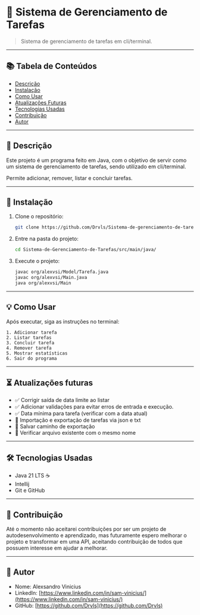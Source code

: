 # 📝 Sistema de Gerenciamento de Tarefas

> Sistema de gerenciamento de tarefas em cli/terminal.
---

## 📚 Tabela de Conteúdos

- [Descrição](#-descrição)
- [Instalação](#-instalação)
- [Como Usar](#-como-usar)
- [Atualizações Futuras](#-atualizações-futuras)
- [Tecnologias Usadas](#-tecnologias-usadas)
- [Contribuição](#-contribuição)
- [Autor](#-autor)

---

## 🧾 Descrição

Este projeto é um programa feito em Java, com o objetivo de servir como um sistema de gerenciamento de tarefas, sendo utilizado em cli/terminal.

Permite adicionar, remover, listar e concluir tarefas.

---

## 🚀 Instalação

1. Clone o repositório:
   ```bash
   git clone https://github.com/Drvls/Sistema-de-gerenciamento-de-tarefas-cli.git
   ```

2. Entre na pasta do projeto:
   ```bash
   cd Sistema-de-Gerenciamento-de-Tarefas/src/main/java/
   ```

3. Execute o projeto:
   ```bash
   javac org/alexvsi/Model/Tarefa.java
   javac org/alexvsi/Main.java
   java org/alexvsi/Main
   ```
---

## 💡 Como Usar

Após executar, siga as instruções no terminal:  

```text
1. Adicionar tarefa
2. Listar tarefas
3. Concluir tarefa
4. Remover tarefa
5. Mostrar estatísticas
6. Sair do programa

```
---

## ⏳ Atualizações futuras

- ✅ Corrigir saída de data limite ao listar
- ✅ Adicionar validações para evitar erros de entrada e execução.
- ✅ Data mínima para tarefa (verificar com a data atual)
- 🚧 Importação e exportação de tarefas via json e txt
- 🚧 Salvar caminho de exportação
- 🚧 Verificar arquivo existente com o mesmo nome
---

## 🛠 Tecnologias Usadas

- Java 21 LTS ☕
- Intellij
- Git e GitHub

---

## 🤝 Contribuição

Até o momento não aceitarei contribuições por ser um projeto de autodesenvolvimento e aprendizado, mas futuramente espero melhorar o projeto e transformar em uma API, aceitando contribuição de todos que possuem interesse em ajudar a melhorar.

---

## 👤 Autor

- Nome: Alexsandro Vinicius
- LinkedIn: [https://www.linkedin.com/in/sam-vinicius/](https://www.linkedin.com/in/sam-vinicius/)
- GitHub: [https://github.com/Drvls](https://github.com/Drvls)